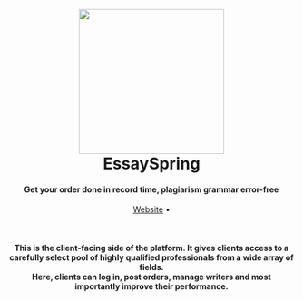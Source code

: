 <h1 align="center">
  <br>
  <a href="https://essayspring.com"><img src="https://github.com" height="256px" width="256px"></a>
  <br>
  EssaySpring
  <br>
</h1>

<h4 align="center">Get your order done in record time, plagiarism grammar error-free</h4>

<p align="center">
<a href="https://essayspring.com" target="_blank" rel="noopener noreferrer">Website</a> •
</p>

<br>

<h4 align="center">
This is the client-facing side of the platform. It gives clients access to a carefully select pool of highly qualified professionals from a wide array of fields.
<br>
Here, clients can log in, post orders, manage writers and most importantly improve their performance.
</h4>

